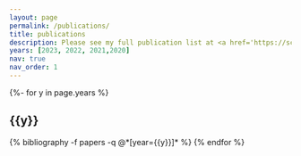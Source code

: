 ```yaml
---
layout: page
permalink: /publications/
title: publications
description: Please see my full publication list at <a href='https://scholar.google.com/citations?hl=en&user=Fym-rLUAAAAJ'><u>google scholar</u></a> or <a href='https://dblp.org/pid/63/10765-2.html'><u>dblp</u></a>.
years: [2023, 2022, 2021,2020]
nav: true
nav_order: 1
---
```

<!-- _pages/publications.md -->
<div class="publications">

{%- for y in page.years %}
  <h2 class="year">{{y}}</h2>
  {% bibliography -f papers -q @*[year={{y}}]* %}
{% endfor %}

</div>
